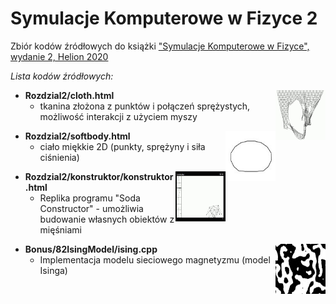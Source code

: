 ﻿# Symulacje Komputerowe w Fizyce 2

Zbiór kodów źródłowych do książki
["Symulacje Komputerowe w Fizyce", wydanie 2, Helion 2020](https://helion.pl/ksiazki/symulacje-komputerowe-w-fizyce-wydanie-ii-maciej-matyka,sykof2.htm#format/d)

*Lista kodów źródłowych:*

<img align="right" width="80" height="80" src="_IMG/cloth.jpg">

* **Rozdzial2/cloth.html**
  * tkanina złożona z punktów i połączeń sprężystych, możliwość
interakcji z użyciem myszy

<img align="right" width="80" height="80" src="_IMG/softbody.jpg">

* **Rozdzial2/softbody.html**
  * ciało miękkie 2D (punkty, sprężyny i siła ciśnienia)

<img align="right" width="80" height="80" src="_IMG/konstruktor.jpg">
  
* **Rozdzial2/konstruktor/konstruktor.html**
  * Replika programu "Soda Constructor" - umożliwia budowanie 
własnych obiektów z mięśniami


<img align="right" width="80" height="80" src="_IMG/Ising.jpg">

* **Bonus/82IsingModel/ising.cpp**
  * Implementacja modelu sieciowego magnetyzmu (model Isinga)



